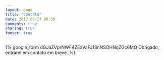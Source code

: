 ```yaml
---
layout: page
title: "contato"
date: 2012-09-27 09:30
comments: true
sharing: true
footer: true
---
```


{% google_form dGJaZVprNWF4ZExVaFJ1SnNSOHNqZGc6MQ Obrigado, entrarei em contato em breve. %}
